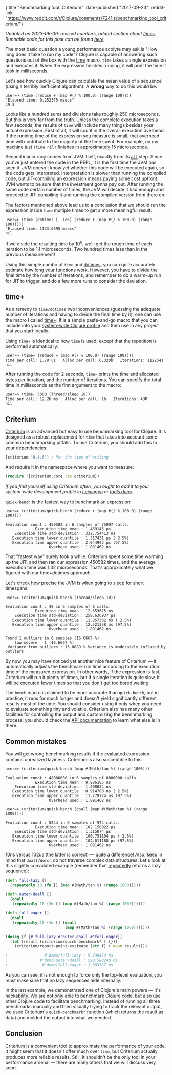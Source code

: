 {:title "Benchmarking tool: Criterium"
 :date-published "2017-09-23"
 :reddit-link "https://www.reddit.com/r/Clojure/comments/7241ls/benchmarking_tool_criterium/"}

_Updated on 2023-06-09: revised numbers, added section about
[time+](http://clojure-goes-fast.com/kb/benchmarking/time-plus/)._  
_Runnable code for this post can be found
[here](https://github.com/clojure-goes-fast/clojure-goes-fast.com/tree/master/code/criterium)._

The most basic question a young performance acolyte may ask is "How long does it
take to run my code"? Clojure is capable of answering such questions out of the
box with the [time](http://clojuredocs.org/clojure.core/time) macro. `time`
takes a single expression and executes it. When the expression finishes running,
it will print the time it took in milliseconds.

Let's see how quickly Clojure can calculate the mean value of a sequence (using
a terribly inefficient algorithm). A **wrong** way to do this would be:

```clojure-repl
user=> (time (reduce + (map #(/ % 100.0) (range 100))))
"Elapsed time: 0.252375 msecs"
49.5
```

Looks like a hundred sums and divisions take roughly 250 microseconds. But this
is very far from the truth. Unless the complete execution takes a few seconds,
the results of `time` will include many things besides your actual expression.
First of all, it will count in the overall execution overhead. If the running
time of the expression you measure is small, that overhead time will contribute
to the majority of the time spent. For example, on my machine just `(time nil)`
finishes in approximately 15 microseconds.

Second inaccuracy comes from JVM itself, exactly from
its [JIT](https://en.wikipedia.org/wiki/Just-in-time_compilation) step. Since
you've just entered the code in the REPL, it is the first time the JVM has seen
it. JVM doesn't know yet whether this code will be executed again, so the code
gets interpreted. Interpretation is slower than running the compiled code, but
JIT-compiling an expression means paying some cost upfront. JVM wants to be sure
that the investment gonna pay out. After running the same code certain number of
times, the JVM will decide it had enough and proceed to JIT-compiling it and
running the compiled version from there on.

The factors mentioned above lead us to a conclusion that we should run the
expression inside `time` multiple times to get a more meaningful result:

```clojure-repl
user=> (time (dotimes [_ 1e6] (reduce + (map #(/ % 100.0) (range 100)))))
"Elapsed time: 1133.6695 msecs"
nil
```

If we divide the resulting time by 10<sup>6</sup>, we'll get the rough time of
each iteration to be 1.1 microseconds. Two hundred times less than in the
previous measurement!

Using this simple combo of `time`
and [dotimes](https://clojuredocs.org/clojure.core/dotimes), you can quite
accurately estimate how long your functions work. However, you have to divide
the final time by the number of iterations, and remember to do a warm-up run for
JIT to trigger, and do a few more runs to consider the deviation.

## time+

As a remedy to `time/dotimes` two inconveniences (guessing the adequate number
of iterations and having to divide the final time by it), one can use the macro
I called [time+](http://clojure-goes-fast.com/kb/benchmarking/time-plus/). It is
a simple paste-and-go macro that you can include into your [system-wide Clojure
profile](https://gist.github.com/alexander-yakushev/63515455759e66bfa19dbaa126fccf56)
and then use in any project that you start locally.

Using `time+` is identical to how `time` is used, except that the repetition
is performed automatically:

```clojure-repl
user=> (time+ (reduce + (map #(/ % 100.0) (range 100))))
Time per call: 1.78 us   Alloc per call: 6,320b   Iterations: 1122541
nil
```

After running the code for 2 seconds, `time+` prints the time and allocated
bytes per iteration, and the number of iterations. You can specify the total
time in milliseconds as the first argument to the macro:


```clojure-repl
user=> (time+ 5000 (Thread/sleep 10))
Time per call: 12.26 ms   Alloc per call: 1b   Iterations: 430
nil
```

## Criterium

[Criterium](https://github.com/hugoduncan/criterium) is an advanced but easy to
use benchmarking tool for Clojure. It is designed as a robust replacement for
`time` that takes into account some common benchmarking pitfalls. To use
Criterium, you should add this to your dependencies:

```clojure
[criterium "0.4.6"] ; Per the time of writing
```

And require it in the namespace where you want to measure:

```clojure
(require '[criterium.core :as criterium])
```

*If you find yourself using Criterium often, you ought to add it to your
system-wide development profile
in
[Leiningen](https://github.com/technomancy/leiningen/blob/master/doc/PROFILES.md#default-profiles) or
[tools.deps](https://github.com/boot-clj/boot/wiki/Configuring-Boot#configuring-your-clojure-project).*

`quick-bench` is the fastest way to benchmark an expression:

```clojure-repl
user=> (criterium/quick-bench (reduce + (map #(/ % 100.0) (range 100))))

Evaluation count : 450582 in 6 samples of 75097 calls.
             Execution time mean : 1.469145 µs
    Execution time std-deviation : 332.754413 ns
   Execution time lower quantile : 1.317431 µs ( 2.5%)
   Execution time upper quantile : 2.044992 µs (97.5%)
                   Overhead used : 1.891462 ns
```

That "fastest way" surely took a while. Criterium spent some time warming up the
JIT, and then ran our expression 450582 times, and the average execution time
was 1.32 microseconds. That's approximately what we figured with our
time+dotimes approach.

Let's check how precise the JVM is when going to sleep for short timespans:

```clojure-repl
user=> (criterium/quick-bench (Thread/sleep 10))

Evaluation count : 48 in 6 samples of 8 calls.
             Execution time mean : 12.353675 ms
    Execution time std-deviation : 258.636937 µs
   Execution time lower quantile : 11.857332 ms ( 2.5%)
   Execution time upper quantile : 12.521358 ms (97.5%)
                   Overhead used : 1.891462 ns

Found 1 outliers in 6 samples (16.6667 %)
	low-severe	 1 (16.6667 %)
 Variance from outliers : 13.8889 % Variance is moderately inflated by outliers
```

By now you may have noticed yet another nice feature of Criterium — it
automatically adjusts the benchmark run time according to the execution time of
the measured expression. In other words, if the expression is fast, Criterium
will run it plenty of times, but if a single iteration is quite slow, it will be
executed fewer times so that you don't get too bored waiting.

The `bench` macro is claimed to be more accurate than `quick-bench`, but in
practice, it runs for much longer and doesn't yield significantly different
results most of the time. You should consider using it only when you need to
evaluate something tiny and volatile. Criterium also has many other facilities
for controlling the output and customizing the benchmarking process; you should
check the [API documentation](https://cljdoc.org/d/criterium/criterium/0.4.6/api/criterium.core)
to learn what else is in there.

## Common mistakes

You will get wrong benchmarking results if the evaluated expression contains
unrealized laziness. Criterium is also susceptible to this:

```clojure-repl
user=> (criterium/quick-bench (map #(Math/tan %) (range 1000)))

Evaluation count : 48000000 in 6 samples of 8000000 calls.
             Execution time mean : 9.986185 ns
    Execution time std-deviation : 1.408634 ns
   Execution time lower quantile : 8.914700 ns ( 2.5%)
   Execution time upper quantile : 11.779724 ns (97.5%)
                   Overhead used : 1.891462 ns

user=> (criterium/quick-bench (doall (map #(Math/tan %) (range 1000))))

Evaluation count : 5844 in 6 samples of 974 calls.
             Execution time mean : 102.158922 µs
    Execution time std-deviation : 1.315074 µs
   Execution time lower quantile : 100.751104 µs ( 2.5%)
   Execution time upper quantile : 104.011188 µs (97.5%)
                   Overhead used : 1.891462 ns
```

10ns versus 102us (the latter is correct) — quite a difference! Also, keep in
mind that `doall/dorun` do not traverse complex data structures. Let's look at
this slightly convoluted example (remember
that [repeatedly](http://clojuredocs.org/clojure.core/repeatedly) returns a lazy
sequence):

```clojure
(defn full-lazy []
  (repeatedly 10 (fn [] (map #(Math/tan %) (range 1000)))))

(defn outer-doall []
  (doall
   (repeatedly 10 (fn [] (map #(Math/tan %) (range 1000))))))

(defn full-eager []
  (doall
   (repeatedly 10 (fn [] (doall
                          (map #(Math/tan %) (range 1000)))))))

(doseq [f [#'full-lazy #'outer-doall #'full-eager]]
  (let [result (criterium/quick-benchmark* f {})]
    (criterium/report-point-estimate (str f) (:mean result))))

;                #'demo/full-lazy : 9.938479 ns
;              #'demo/outer-doall : 590.588240 ns
;               #'demo/full-eager : 1.083767 ms
```

As you can see, it is not enough to force only the top-level evaluation, you
must make sure that no lazy sequences hide internally.

In the last example, we demonstrated one of Clojure's main powers — it's
hackability. We are not only able to benchmark Clojure code, but also use other
Clojure code to facilitate benchmarking. Instead of running all three benchmarks
manually and then visually trying to track the relevant output, we used
Criterium's `quick-benchmark*` function (which returns the result as data) and
molded the output into what we needed.

## Conclusion

Criterium is a convenient tool to approximate the performance of your code. It
might seem that it doesn't offer much over `time`, but Criterium actually
produces more reliable results. Still, it shouldn't be the only tool in your
performance arsenal — there are many others that we will discuss very soon.
